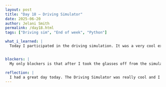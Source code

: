 ```yaml
---
layout: post
title: "Day 18 – Driving Simulator"
date: 2025-06-20
author: Jelani Smith
permalink: /day18.html
tags: ["Driving sim", "End of week", "Python"]

what_i_learned: |
  Today I participated in the driving simulation. It was a very cool expierience but also very weird. I was driving the car but it was weird not feeling the physics of driving. I couldn't tell if I was slowing down or speeding up which was trippy. The purpose was to see if I was comfortable driving with little robots on the bikelanes and crossing the crosswalk. The robots really didn't affect me. Also today we learned how to save our data in files through python so we don't have to keep calling from the API. We can use the data in our saved file. I also learned that if you put "f" before a string you don't have to worry about typecasting whatever value inside the variable you want to print in your string.


blockers: |
  My only blockers is that after I took the glasses off from the simulator, my eyes were strained a little and my vision had to adjust.

reflection: |
  I had a great day today. The Driving Simulator was really cool and I would definetly do another survey like that again. This week I would say was a successful week I definetely learned some new things. I feel really accomplished once again because I was able to overcome some minor struggles I faced last week.
---
```






